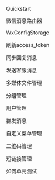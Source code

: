 Quickstart

微信消息路由器

WxConfigStorage

刷新access_token

同步回复消息

发送客服消息

多媒体文件管理

分组管理

用户管理

群发消息

自定义菜单管理

二维码管理

短链接管理

如何单元测试